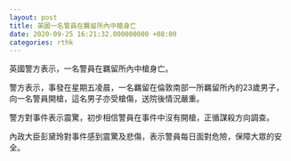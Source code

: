 ```yaml
---
layout: post
title: 英國一名警員在羈留所內中槍身亡
date: 2020-09-25 16:21:32.000000000 +08:00
categories: rthk
---
```


英國警方表示，一名警員在羈留所內中槍身亡。

警方表示，事發在星期五凌晨，一名羈留在倫敦南部一所羈留所內的23歲男子，向一名警員開槍，這名男子亦受槍傷，送院後情況嚴重。

警方對事件表示震驚，初步相信警員在事件中沒有開槍，正循謀殺方向調查。

內政大臣彭黛玲對事件感到震驚及悲傷，表示警員每日面對危險，保障大眾的安全。
